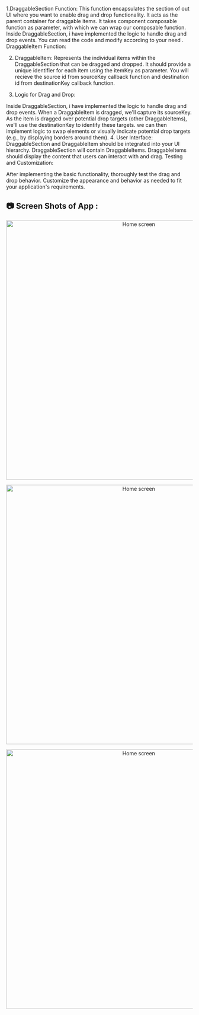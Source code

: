 
1.DraggableSection Function:
This function encapsulates the section of out UI where you want to enable drag and drop functionality. It acts as the parent container for draggable items.
It takes component composable function as parameter, with which we can wrap our composable function.
Inside DraggableSection, i have implemented the logic to handle drag and drop events. You can read the code and modify according to your need .
DraggableItem Function:

2. DraggableItem:
Represents the individual items within the DraggableSection that can be dragged and dropped.
It should provide a unique identifier for each item using the itemKey as parameter.
You will recieve the source id from sourceKey callback function and destination id from destinationKey callback function.

3. Logic for Drag and Drop:

Inside DraggableSection, i have implemented the logic to handle drag and drop events.
When a DraggableItem is dragged, we'll capture its sourceKey.
As the item is dragged over potential drop targets (other DraggableItems), we'll use the destinationKey to identify these targets.
we can then implement logic to swap elements or visually indicate potential drop targets (e.g., by displaying borders around them).
4. User Interface:
DraggableSection and DraggableItem should be integrated into your UI hierarchy.
DraggableSection will contain DraggableItems.
DraggableItems should display the content that users can interact with and drag.
Testing and Customization:

After implementing the basic functionality, thoroughly test the drag and drop behavior.
Customize the appearance and behavior as needed to fit your application's requirements.

## :camera: Screen Shots of App :
<p align="center">
    <img alt="Home screen" src="./screenshots/Screenshot.png" height = "700px"/>
</p>
<p align="center">
    <img alt="Home screen" src="./screenshots/Screenshot.png" height = "700px"/>
</p>
<p align="center">
    <img alt="Home screen" src="./screenshots/Screenshot.png" height = "700px"/>
</p>
